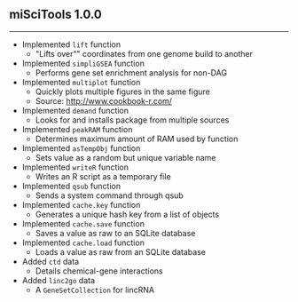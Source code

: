 ## miSciTools 1.0.0
---------------------
* Implemented `lift` function
  * "Lifts over"" coordinates from one genome build to another
* Implemented `simpliGSEA` function
  * Performs gene set enrichment analysis for non-DAG
* Implemented `multiplot` function
  * Quickly plots multiple figures in the same figure
  * Source: http://www.cookbook-r.com/
* Implemented `demand` function
  * Looks for and installs package from multiple sources
* Implemented `peakRAM` function
  * Determines maximum amount of RAM used by function
* Implemented `asTempObj` function
  * Sets value as a random but unique variable name
* Implemented `writeR` function
  * Writes an R script as a temporary file
* Implemented `qsub` function
  * Sends a system command through qsub
* Implemented `cache.key` function
  * Generates a unique hash key from a list of objects
* Implemented `cache.save` function
  * Saves a value as raw to an SQLite database
* Implemented `cache.load` function
  * Loads a value as raw from an SQLite database
* Added `ctd` data
  * Details chemical-gene interactions
* Added `linc2go` data
  * A `GeneSetCollection` for lincRNA
